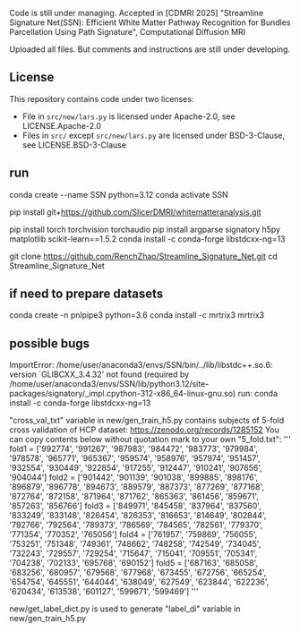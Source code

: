 Code is still under managing. Accepted in [CDMRI 2025] "Streamline Signature Net(SSN): Efficient White Matter Pathway Recognition for Bundles Parcellation Using Path Signature", Computational Diffusion MRI

Uploaded all files.
But comments and instructions are still under developing.

## License  
This repository contains code under two licenses:  
- File in `src/new/lars.py` is licensed under Apache-2.0, see LICENSE.Apache-2.0  
- Files in `src/` except `src/new/lars.py` are licensed under BSD-3-Clause, see LICENSE.BSD-3-Clause 

## run
conda create --name SSN python=3.12
conda activate SSN

pip install git+https://github.com/SlicerDMRI/whitematteranalysis.git

pip install torch torchvision torchaudio
pip install argparse signatory h5py matplotlib scikit-learn==1.5.2
conda install -c conda-forge libstdcxx-ng=13

git clone https://github.com/RenchZhao/Streamline_Signature_Net.git
cd Streamline_Signature_Net

## if need to prepare datasets
conda create -n pnlpipe3 python=3.6
conda install -c mrtrix3 mrtrix3


## possible bugs

ImportError: /home/user/anaconda3/envs/SSN/bin/../lib/libstdc++.so.6: version `GLIBCXX_3.4.32' not found (required by /home/user/anaconda3/envs/SSN/lib/python3.12/site-packages/signatory/_impl.cpython-312-x86_64-linux-gnu.so)
run:
conda install -c conda-forge libstdcxx-ng=13




"cross_val_txt" variable in new/gen_train_h5.py
contains subjects of 5-fold cross validation of HCP dataset: https://zenodo.org/records/1285152
You can copy contents below without quotation mark to your own "5_fold.txt":
'''
fold1 = ['992774', '991267', '987983', '984472', '983773', '979984', '978578', '965771', '965367', '959574', '958976', '957974', '951457', '932554', '930449', '922854', '917255', '912447', '910241', '907656', '904044']
fold2 = ['901442', '901139', '901038', '899885', '898176', '896879', '896778', '894673', '889579', '887373', '877269', '877168', '872764', '872158', '871964', '871762', '865363', '861456', '859671', '857263', '856766']
fold3 = ['849971', '845458', '837964', '837560', '833249', '833148', '826454', '826353', '816653', '814649', '802844', '792766', '792564', '789373', '786569', '784565', '782561', '779370', '771354', '770352', '765056']
fold4 = ['761957', '759869', '756055', '753251', '751348', '749361', '748662', '748258', '742549', '734045', '732243', '729557', '729254', '715647', '715041', '709551', '705341', '704238', '702133', '695768', '690152']
fold5 = ['687163', '685058', '683256', '680957', '679568', '677968', '673455', '672756', '665254', '654754', '645551', '644044', '638049', '627549', '623844', '622236', '620434', '613538', '601127', '599671', '599469']
'''

new/get_label_dict.py is used to generate "label_di" variable in new/gen_train_h5.py